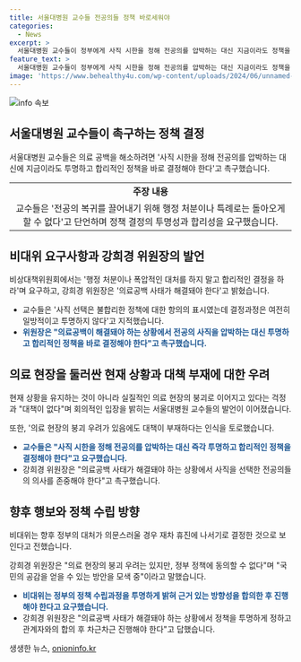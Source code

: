 ```yaml
---
title: 서울대병원 교수들 전공의들 정책 바로세워야
categories:
  - News
excerpt: >
  서울대병원 교수들이 정부에게 사직 시한을 정해 전공의를 압박하는 대신 지금이라도 정책을 바로 세워야고 촉구했다. 이들은 의료 공백을 우려하며 정책 결정의 투명성과 합리성을 요구했으며, 정부의 현 정책에 대한 비판과 개선을 촉구했다. 이는 전공의들의 사직으로 인한 의료 현장의 위기를 경고하고, 다음 단계는 알 수 없는 상황임을 시사한다. 또한, 국민과의 공감을 얻기 위한 계획에 대해 고민 중이라고 밝혔다.
feature_text: >
  서울대병원 교수들이 정부에게 사직 시한을 정해 전공의를 압박하는 대신 지금이라도 정책을 바로 세워야고 촉구했다. 이들은 의료 공백을 우려하며 정책 결정의 투명성과 합리성을 요구했으며, 정부의 현 정책에 대한 비판과 개선을 촉구했다. 이는 전공의들의 사직으로 인한 의료 현장의 위기를 경고하고, 다음 단계는 알 수 없는 상황임을 시사한다. 또한, 국민과의 공감을 얻기 위한 계획에 대해 고민 중이라고 밝혔다.
image: 'https://www.behealthy4u.com/wp-content/uploads/2024/06/unnamed-file.png'
---
```


<p><img src="https://www.behealthy4u.com/wp-content/uploads/2024/06/unnamed-file.png" alt="info 속보" /></p>

<h2 data-ke-size="size26">서울대병원 교수들이 촉구하는 정책 결정</h2>

<p data-ke-size="size16">서울대병원 교수들은 의료 공백을 해소하려면 '사직 시한을 정해 전공의를 압박하는 대신에 지금이라도 투명하고 합리적인 정책을 바로 결정해야 한다'고 촉구했습니다.</p>

<table>
  <tr>
    <td style="text-align: center; height: 17px;"><b>주장 내용</b></td>
  </tr>
  <tr>
    <td style="text-align: center; height: 17px;">교수들은 '전공의 복귀를 끌어내기 위해 행정 처분이나 특례로는 돌아오게 할 수 없다'고 단언하며 정책 결정의 투명성과 합리성을 요구했습니다.</td>
  </tr>
</table>

<h2 data-ke-size="size26">비대위 요구사항과 강희경 위원장의 발언</h2>

<p data-ke-size="size16">비상대책위원회에서는 '행정 처분이나 폭압적인 대처를 하지 말고 합리적인 결정을 하라'며 요구하고, 강희경 위원장은 '의료공백 사태가 해결돼야 한다'고 밝혔습니다.</p>

<ul>
  <li>교수들은 '사직 선택은 불합리한 정책에 대한 항의의 표시였는데 결정과정은 여전히 일방적이고 투명하지 않다'고 지적했습니다.</li>
  <li><b><span style="color: #1a5490;">위원장은 "의료공백이 해결돼야 하는 상황에서 전공의 사직을 압박하는 대신 투명하고 합리적인 정책을 바로 결정해야 한다"고 촉구했습니다.</span></b></li>
</ul>

<h2 data-ke-size="size26">의료 현장을 둘러싼 현재 상황과 대책 부재에 대한 우려</h2>

<p data-ke-size="size16">현재 상황을 유지하는 것이 아니라 실질적인 의료 현장의 붕괴로 이어지고 있다는 걱정과 "대책이 없다"며 회의적인 입장을 밝히는 서울대병원 교수들의 발언이 이어졌습니다.</p>

<p data-ke-size="size16">또한, '의료 현장의 붕괴 우려가 있음에도 대책이 부재하다는 인식을 토로했습니다.</p>

<ul>
  <li><b><span style="color: #1a5490;">교수들은 "사직 시한을 정해 전공의를 압박하는 대신 즉각 투명하고 합리적인 정책을 결정해야 한다"고 요구했습니다.</span></b></li>
  <li>강희경 위원장은 "의료공백 사태가 해결돼야 하는 상황에서 사직을 선택한 전공의들의 의사를 존중해야 한다"고 촉구했습니다.</li>
</ul>

<h2 data-ke-size="size26">향후 행보와 정책 수립 방향</h2>

<p data-ke-size="size16">비대위는 향후 정부의 대처가 의문스러울 경우 재차 휴진에 나서기로 결정한 것으로 보인다고 전했습니다.</p>

<p data-ke-size="size16">강희경 위원장은 "의료 현장의 붕괴 우려는 있지만, 정부 정책에 동의할 수 없다"며 "국민의 공감을 얻을 수 있는 방안을 모색 중"이라고 말했습니다.</p>

<ul>
  <li><b><span style="color: #1a5490;">비대위는 정부의 정책 수립과정을 투명하게 밝혀 근거 있는 방향성을 합의한 후 진행해야 한다고 요구했습니다.</span></b></li>
  <li>강희경 위원장은 "의료공백 사태가 해결돼야 하는 상황에서 정책을 투명하게 정하고 관계자와의 합의 후 차근차근 진행해야 한다"고 답했습니다.</li>
</ul>
생생한 뉴스, <a href="https://onioninfo.kr" rel="dofollow">onioninfo.kr</a>


